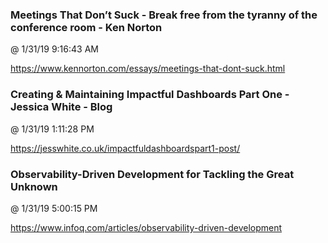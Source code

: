 ﻿

### Meetings That Don’t Suck - Break free from the tyranny of the conference room - Ken Norton
@ 1/31/19 9:16:43 AM

https://www.kennorton.com/essays/meetings-that-dont-suck.html



### Creating & Maintaining Impactful Dashboards Part One - Jessica White - Blog
@ 1/31/19 1:11:28 PM

https://jesswhite.co.uk/impactfuldashboardspart1-post/



### Observability-Driven Development for Tackling the Great Unknown
@ 1/31/19 5:00:15 PM

https://www.infoq.com/articles/observability-driven-development

